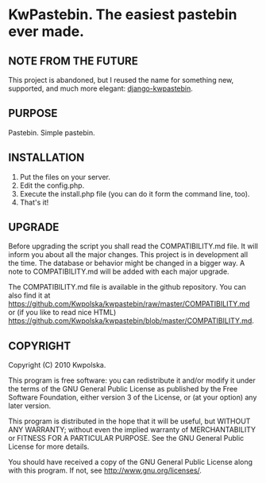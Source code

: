 KwPastebin.  The easiest pastebin ever made.
============================================

NOTE FROM THE FUTURE
--------------------

This project is abandoned, but I reused the name for something new, supported, and much more elegant: [django-kwpastebin](https://github.com/Kwpolska/django-kwpastebin).

PURPOSE
-------
Pastebin.  Simple pastebin.

INSTALLATION
------------

1. Put the files on your server.
2. Edit the config.php.
3. Execute the install.php file (you can do it form the command line, too).
4. That's it!

UPGRADE
-------

Before upgrading the script you shall read the COMPATIBILITY.md file.  It will
inform you about all the major changes.  This project is in development
all the time.  The database or behavior might be changed in a bigger way.
A note to COMPATIBILITY.md will be added with each major upgrade.

The COMPATIBILITY.md file is available in the github repository.  You can also
find it at
<https://github.com/Kwpolska/kwpastebin/raw/master/COMPATIBILITY.md>
or (if you like to read nice HTML)
<https://github.com/Kwpolska/kwpastebin/blob/master/COMPATIBILITY.md>.

COPYRIGHT
---------
Copyright (C) 2010 Kwpolska.

This program is free software: you can redistribute it and/or modify
it under the terms of the GNU General Public License as published by
the Free Software Foundation, either version 3 of the License, or
(at your option) any later version.

This program is distributed in the hope that it will be useful,
but WITHOUT ANY WARRANTY; without even the implied warranty of
MERCHANTABILITY or FITNESS FOR A PARTICULAR PURPOSE.  See the
GNU General Public License for more details.

You should have received a copy of the GNU General Public License
along with this program.  If not, see <http://www.gnu.org/licenses/>.
